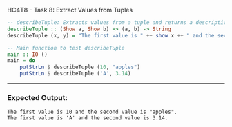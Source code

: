 HC4T8 - Task 8: Extract Values from Tuples
```haskell
-- describeTuple: Extracts values from a tuple and returns a descriptive string
describeTuple :: (Show a, Show b) => (a, b) -> String
describeTuple (x, y) = "The first value is " ++ show x ++ " and the second value is " ++ show y ++ "."

-- Main function to test describeTuple
main :: IO ()
main = do
    putStrLn $ describeTuple (10, "apples")
    putStrLn $ describeTuple ('A', 3.14)
```

---

### Expected Output:

```
The first value is 10 and the second value is "apples".
The first value is 'A' and the second value is 3.14.
```

```
```
